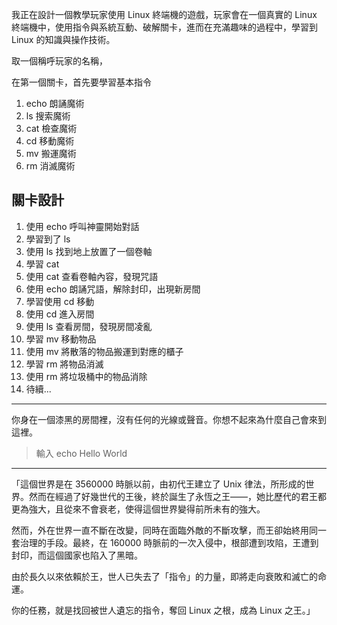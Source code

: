 我正在設計一個教學玩家使用 Linux 終端機的遊戲，玩家會在一個真實的 Linux 終端機中，使用指令與系統互動、破解關卡，進而在充滿趣味的過程中，學習到 Linux 的知識與操作技術。

取一個稱呼玩家的名稱，

在第一個關卡，首先要學習基本指令

1. echo 朗誦魔術
2. ls 搜索魔術
3. cat 檢查魔術
4. cd 移動魔術
5. mv 搬運魔術
6. rm 消滅魔術

## 關卡設計

1. 使用 echo 呼叫神靈開始對話
2. 學習到了 ls
3. 使用 ls 找到地上放置了一個卷軸
4. 學習 cat
5. 使用 cat 查看卷軸內容，發現咒語
6. 使用 echo 朗誦咒語，解除封印，出現新房間
7. 學習使用 cd 移動
8. 使用 cd 進入房間
9. 使用 ls 查看房間，發現房間凌亂
10. 學習 mv 移動物品
11. 使用 mv 將散落的物品搬運到對應的櫃子
12. 學習 rm 將物品消滅
13. 使用 rm 將垃圾桶中的物品消除
14. 待續...

---

你身在一個漆黑的房間裡，沒有任何的光線或聲音。你想不起來為什麼自己會來到這裡。

> 輸入 echo Hello World

---

「這個世界是在 3560000 時脈以前，由初代王建立了 Unix 律法，所形成的世界。然而在經過了好幾世代的王後，終於誕生了永恆之王——，她比歷代的君王都更為強大，且從來不會衰老，使得這個世界變得前所未有的強大。

然而，外在世界一直不斷在改變，同時在面臨外敵的不斷攻擊，而王卻始終用同一套治理的手段。最終，在 160000 時脈前的一次入侵中，根部遭到攻陷，王遭到封印，而這個國家也陷入了黑暗。

由於長久以來依賴於王，世人已失去了「指令」的力量，即將走向衰敗和滅亡的命運。

你的任務，就是找回被世人遺忘的指令，奪回 Linux 之根，成為 Linux 之王。」
